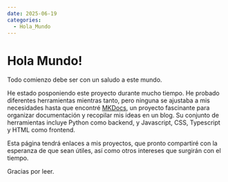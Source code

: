 ```yaml
---
date: 2025-06-19
categories:
  - Hola_Mundo
---
```


# Hola Mundo!

Todo comienzo debe ser con un saludo a este mundo.

<!-- más -->

He estado posponiendo este proyecto durante mucho tiempo. He probado diferentes herramientas mientras tanto, pero ninguna se ajustaba a mis necesidades hasta que encontré [MKDocs](https://squidfunk.github.io/mkdocs-material/), un proyecto fascinante para organizar documentación y recopilar mis ideas en un blog. Su conjunto de herramientas incluye Python como backend, y Javascript, CSS, Typescript y HTML como frontend.

Esta página tendrá enlaces a mis proyectos, que pronto compartiré con la esperanza de que sean útiles, así como otros intereses que surgirán con el tiempo.

Gracias por leer.